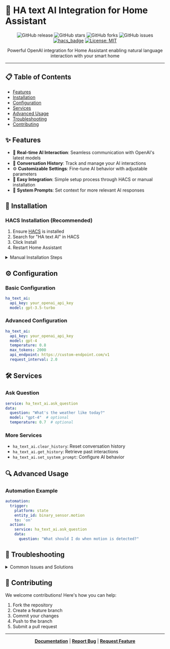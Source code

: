 # 🤖 HA text AI Integration for Home Assistant

<div align="center">

![GitHub release](https://img.shields.io/github/release/smkrv/ha_text_ai.svg)
![GitHub stars](https://img.shields.io/github/stars/smkrv/ha_text_ai.svg?style=social)
![GitHub forks](https://img.shields.io/github/forks/smkrv/ha_text_ai.svg?style=social)
![GitHub issues](https://img.shields.io/github/issues/smkrv/ha_text_ai.svg)
[![hacs_badge](https://img.shields.io/badge/HACS-Default-orange.svg)](https://github.com/hacs/integration)
[![License: MIT](https://img.shields.io/badge/License-MIT-yellow.svg)](https://opensource.org/licenses/MIT)

</div>

<p align="center">
Powerful OpenAI integration for Home Assistant enabling natural language interaction with your smart home
</p>

---

## 📋 Table of Contents
- [Features](#-features)
- [Installation](#-installation)
- [Configuration](#-configuration)
- [Services](#-services)
- [Advanced Usage](#-advanced-usage)
- [Troubleshooting](#-troubleshooting)
- [Contributing](#-contributing)

## ✨ Features

- 🔄 **Real-time AI Interaction**: Seamless communication with OpenAI's latest models
- 📝 **Conversation History**: Track and manage your AI interactions
- ⚙️ **Customizable Settings**: Fine-tune AI behavior with adjustable parameters
- 🔌 **Easy Integration**: Simple setup process through HACS or manual installation
- 🎯 **System Prompts**: Set context for more relevant AI responses

## 🚀 Installation

### HACS Installation (Recommended)
1. Ensure [HACS](https://hacs.xyz/) is installed
2. Search for "HA text AI" in HACS
3. Click Install
4. Restart Home Assistant

<details>
<summary>Manual Installation Steps</summary>

```bash
# 1. Navigate to your Home Assistant configuration directory
cd ~/.homeassistant

# 2. Create custom_components directory if it doesn't exist
mkdir -p custom_components

# 3. Clone the repository
git clone https://github.com/smkrv/ha_text_ai.git custom_components/ha_text_ai

# 4. Restart Home Assistant
```
</details>

## ⚙️ Configuration

### Basic Configuration
```yaml
ha_text_ai:
  api_key: your_openai_api_key
  model: gpt-3.5-turbo
```

### Advanced Configuration
```yaml
ha_text_ai:
  api_key: your_openai_api_key
  model: gpt-4
  temperature: 0.8
  max_tokens: 2000
  api_endpoint: https://custom-endpoint.com/v1
  request_interval: 2.0
```

## 🛠 Services

### Ask Question
```yaml
service: ha_text_ai.ask_question
data:
  question: "What's the weather like today?"
  model: "gpt-4"  # optional
  temperature: 0.7  # optional
```

### More Services
- `ha_text_ai.clear_history`: Reset conversation history
- `ha_text_ai.get_history`: Retrieve past interactions
- `ha_text_ai.set_system_prompt`: Configure AI behavior

## 🔍 Advanced Usage

### Automation Example
```yaml
automation:
  trigger:
    platform: state
    entity_id: binary_sensor.motion
    to: 'on'
  action:
    service: ha_text_ai.ask_question
    data:
      question: "What should I do when motion is detected?"
```

## 🔧 Troubleshooting

<details>
<summary>Common Issues and Solutions</summary>

### API Key Issues
- Verify API key format
- Check API key permissions
- Ensure proper configuration in secrets.yaml

### Connection Problems
- Verify internet connection
- Check API endpoint accessibility
- Review Home Assistant logs
</details>

## 👥 Contributing

We welcome contributions! Here's how you can help:

1. Fork the repository
2. Create a feature branch
3. Commit your changes
4. Push to the branch
5. Submit a pull request

---

<div align="center">

**[Documentation](https://github.com/smkrv/ha_text_ai/wiki)** | **[Report Bug](https://github.com/smkrv/ha_text_ai/issues)** | **[Request Feature](https://github.com/smkrv/ha_text_ai/issues)**

</div>
